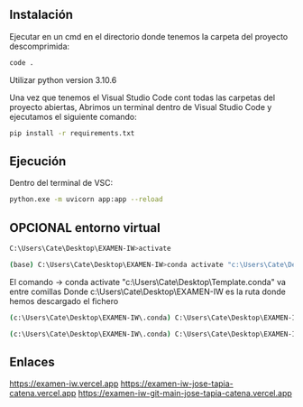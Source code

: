 ## Instalación

Ejecutar en un cmd en el directorio donde tenemos la carpeta del proyecto descomprimida:

```sh
code .
```

Utilizar python version 3.10.6


Una vez que tenemos el Visual Studio Code cont todas las carpetas del proyecto abiertas, 
Abrimos un terminal dentro de Visual Studio Code y ejecutamos el siguiente comando:

```sh
pip install -r requirements.txt
```
## Ejecución  

Dentro del terminal de VSC:

```sh
python.exe -m uvicorn app:app --reload
```

## OPCIONAL entorno virtual


```sh
C:\Users\Cate\Desktop\EXAMEN-IW>activate

(base) C:\Users\Cate\Desktop\EXAMEN-IW>conda activate "c:\Users\Cate\Desktop\EXAMEN-IW\.conda"
``` 
El comando -> conda activate "c:\Users\Cate\Desktop\Template\.conda" va entre comillas
Donde c:\Users\Cate\Desktop\EXAMEN-IW es la ruta donde hemos descargado el fichero 

```sh
(c:\Users\Cate\Desktop\EXAMEN-IW\.conda) C:\Users\Cate\Desktop\EXAMEN-IW>pip install -r requirements.txt

(c:\Users\Cate\Desktop\EXAMEN-IW\.conda) C:\Users\Cate\Desktop\EXAMEN-IW>python.exe -m uvicorn app:app --reload
```

## Enlaces
https://examen-iw.vercel.app
https://examen-iw-jose-tapia-catena.vercel.app
https://examen-iw-git-main-jose-tapia-catena.vercel.app
